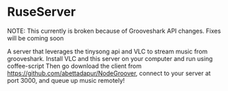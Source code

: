 RuseServer
==================
NOTE: This currently is broken because of Grooveshark API changes. Fixes will be coming soon

A server that leverages the tinysong api and VLC to stream music from grooveshark. Install VLC and this server on your computer and run using coffee-script
Then go download the client from https://github.com/abettadapur/NodeGroover, connect to your server at port 3000, and queue up music remotely!
